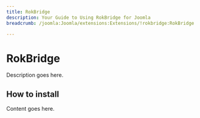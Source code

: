```yaml
---
title: RokBridge
description: Your Guide to Using RokBridge for Joomla
breadcrumb: /joomla:Joomla/extensions:Extensions/!rokbridge:RokBridge

---
```


RokBridge
======
Description goes here.


How to install
--------------
Content goes here.
